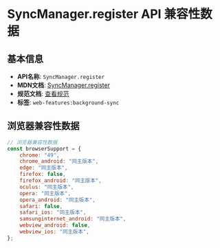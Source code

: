 # SyncManager.register API 兼容性数据

## 基本信息

- **API名称**: `SyncManager.register`
- **MDN文档**: [SyncManager.register](https://developer.mozilla.org/docs/Web/API/SyncManager/register)
- **规范文档**: [查看规范](https://wicg.github.io/background-sync/spec/#dom-syncmanager-register)
- **标签**: `web-features:background-sync`

## 浏览器兼容性数据

```javascript
// 浏览器兼容性数据
const browserSupport = {
    chrome: "49",
    chrome_android: "同主版本",
    edge: "同主版本",
    firefox: false,
    firefox_android: "同主版本",
    oculus: "同主版本",
    opera: "同主版本",
    opera_android: "同主版本",
    safari: false,
    safari_ios: "同主版本",
    samsunginternet_android: "同主版本",
    webview_android: false,
    webview_ios: "同主版本",
};

```


